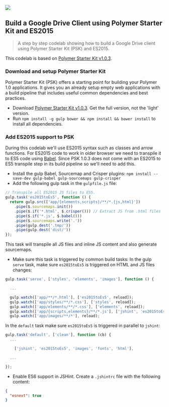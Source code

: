 ![](https://cloud.githubusercontent.com/assets/110953/7877439/6a69d03e-0590-11e5-9fac-c614246606de.png)
## Build a Google Drive Client using Polymer Starter Kit and ES2015

> A step by step codelab showing how to build a Google Drive client using Polymer Starter Kit (PSK) and ES2015.

This codelab is based on [Polymer Starter Kit v1.0.3](https://github.com/PolymerElements/polymer-starter-kit/releases/tag/v1.0.3).

### Download and setup Polymer Starter Kit

Polymer Starter Kit (PSK) offers a starting point for building your Polymer 1.0
applications. It gives you an already setup empty web applications with a build
pipeline that includes useful common dependencies and best practices.

- Download [Polymer Starter Kit v1.0.3](https://github.com/PolymerElements/polymer-starter-kit/releases/tag/v1.0.3).
  Get the full version, not the 'light' version.
- Run `npm install -g gulp bower && npm install && bower install` to install all dependencies.

### Add ES2015 support to PSK

During this codelab we'll use ES2015 syntax such as classes and arrow functions.
For ES2015 code to work in older browser we need to transpile it to ES5 code
using [Babel](https://babeljs.io/). Since PSK 1.0.3 does not come with an ES2015
to ES5 transpile step in its build pipeline so we'll need to add this.

- Install the gulp Babel, Sourcemap and Crisper plugins: `npm install --save-dev gulp-babel gulp-sourcemaps gulp-crisper`
- Add the following gulp task in the `gulpfile.js` file:

```javascript
// Transpile all ES2015 JS files to ES5.
gulp.task('es2015toEs5', function () {
  return gulp.src(['app/{elements,scripts}/**/*.{js,html}'])
    .pipe($.sourcemaps.init())
    .pipe($.if('*.html', $.crisper())) // Extract JS from .html files
    .pipe($.if('*.js', $.babel()))
    .pipe($.sourcemaps.write('.'))
    .pipe(gulp.dest('.tmp/'))
    .pipe(gulp.dest('dist/'))
});
```

This task will transpile all JS files and inline JS content and also generate sourcemaps.

- Make sure this task is triggered by common build tasks:
In the gulp `serve` task, make sure `es2015toEs5` is triggered on HTML and JS files changes:
```javascript
gulp.task('serve', ['styles', 'elements', 'images'], function () {

  ...

  gulp.watch(['app/**/*.html'], ['es2015toEs5', reload]);
  gulp.watch(['app/styles/**/*.css'], ['styles', reload]);
  gulp.watch(['app/elements/**/*.css'], ['elements', reload]);
  gulp.watch(['app/{scripts,elements}/**/*.js'], ['jshint', 'es2015toEs5']);
  gulp.watch(['app/images/**/*'], reload);
```
In the `default` task make sure `es2015toEs5` is triggered in parallel to `jshint`:
```javascript
gulp.task('default', ['clean'], function (cb) {
  ...

    ['jshint', 'es2015toEs5', 'images', 'fonts', 'html'],

  ...

});
```

- Enable ES6 support in JSHint. Create a `.jshintrc` file with the following content:

```json
{
  "esnext": true
}
```
